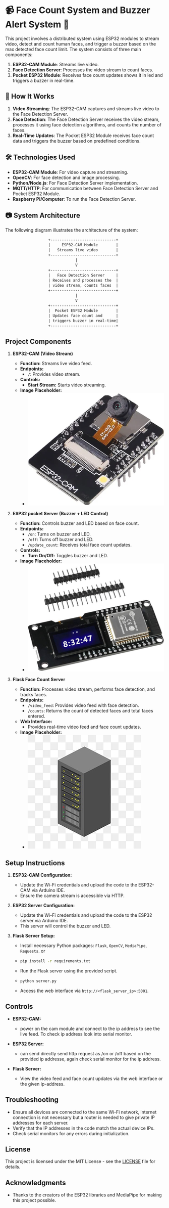 # 📹 Face Count System and Buzzer Alert System 📢

This project involves a distributed system using ESP32 modules to stream video, detect and count human faces, and trigger a buzzer based on the max detected face count limit. The system consists of three main components:

1. **ESP32-CAM Module**: Streams live video.
2. **Face Detection Server**: Processes the video stream to count faces.
3. **Pocket ESP32 Module**: Receives face count updates shows it in led and triggers a buzzer in real-time.

## 🎯 How It Works

1. **Video Streaming**: The ESP32-CAM captures and streams live video to the Face Detection Server.
2. **Face Detection**: The Face Detection Server receives the video stream, processes it using face detection algorithms, and counts the number of faces.
3. **Real-Time Updates**: The Pocket ESP32 Module receives face count data and triggers the buzzer based on predefined conditions.

## 🛠️ Technologies Used

- **ESP32-CAM Module**: For video capture and streaming.
- **OpenCV**: For face detection and image processing.
- **Python/Node.js**: For Face Detection Server implementation.
- **MQTT/HTTP**: For communication between Face Detection Server and Pocket ESP32 Module.
- **Raspberry Pi/Computer**: To run the Face Detection Server.

## 📷 System Architecture

The following diagram illustrates the architecture of the system:

```plaintext
                   +-----------------------------+
                   |     ESP32-CAM Module        |
                   |   Streams live video        |
                   +-----------------------------+
                               |
                               V
                   +-----------------------------+
                   |   Face Detection Server     |
                   | Receives and processes the  |
                   | video stream, counts faces  |
                   +-----------------------------+
                               |
                               V
                   +-----------------------------+
                   |  Pocket ESP32 Module        |
                   | Updates face count and      |
                   | triggers buzzer in real-time|
                   +-----------------------------+
```

## Project Components

1. **ESP32-CAM (Video Stream)**
   - **Function:** Streams live video feed.
   - **Endpoints:**
     - `/`: Provides video stream.
   - **Controls:**
     - **Start Stream:** Starts video streaming.
   - **Image Placeholder:**
     - ![ESP32-CAM Image](assets/image/esp32_cam_image.png)

2. **ESP32 pocket Server (Buzzer + LED Control)**
   - **Function:** Controls buzzer and LED based on face count.
   - **Endpoints:**
     - `/on`: Turns on buzzer and LED.
     - `/off`: Turns off buzzer and LED.
     - `/update_count`: Receives total face count updates.
   - **Controls:**
     - **Turn On/Off:** Toggles buzzer and LED.
   - **Image Placeholder:**
     - ![ESP32 Server Image](assets/image/esp32_server_image.png)

3. **Flask Face Count Server**
   - **Function:** Processes video stream, performs face detection, and tracks faces.
   - **Endpoints:**
     - `/video_feed`: Provides video feed with face detection.
     - `/counts`: Returns the count of detected faces and total faces entered.
   - **Web Interface:**
     - Provides real-time video feed and face count updates.
   - **Image Placeholder:**
     - ![Flask Server Image](assets/image/flask_server_image.png)

## Setup Instructions

1. **ESP32-CAM Configuration:**
   - Update the Wi-Fi credentials and upload the code to the ESP32-CAM via Arduino IDE.
   - Ensure the camera stream is accessible via HTTP.

2. **ESP32 Server Configuration:**
   - Update the Wi-Fi credentials and upload the code to the ESP32 server via Arduino IDE.
   - This server will control the buzzer and LED.

3. **Flask Server Setup:**
   - Install necessary Python packages: `Flask`, `OpenCV`, `MediaPipe`, `Requests`. or
   - ```bash
     pip install -r requirements.txt
   - Run the Flask server using the provided script.
   - ```bash
     python server.py
   - Access the web interface via `http://<flask_server_ip>:5001`.

## Controls

- **ESP32-CAM:**
  - power on the cam module and connect to the ip address to see the live feed. To check ip address look into serial monitor.

- **ESP32 Server:**
  - can send directly send http request as /on or /off based on the provided ip addresse, again check serial monitor for the ip address.

- **Flask Server:**
  - View the video feed and face count updates via the web interface or the given ip-address.

## Troubleshooting

- Ensure all devices are connected to the same Wi-Fi network, internet connection is not necessary but a router is needed to give private IP addresses for each server. 
- Verify that the IP addresses in the code match the actual device IPs.
- Check serial monitors for any errors during initialization.

## License

This project is licensed under the MIT License - see the [LICENSE](LICENSE) file for details.

## Acknowledgments

- Thanks to the creators of the ESP32 libraries and MediaPipe for making this project possible.
